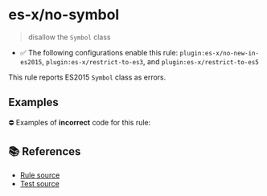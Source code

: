 # es-x/no-symbol
> disallow the `Symbol` class

- ✅ The following configurations enable this rule: `plugin:es-x/no-new-in-es2015`, `plugin:es-x/restrict-to-es3`, and `plugin:es-x/restrict-to-es5`

This rule reports ES2015 `Symbol` class as errors.

## Examples

⛔ Examples of **incorrect** code for this rule:

<eslint-playground type="bad" code="/*eslint es-x/no-symbol: error */
let s = Symbol(&quot;s&quot;)
" />

## 📚 References

- [Rule source](https://github.com/ota-meshi/eslint-plugin-es-x/blob/v5.0.0/lib/rules/no-symbol.js)
- [Test source](https://github.com/ota-meshi/eslint-plugin-es-x/blob/v5.0.0/tests/lib/rules/no-symbol.js)
